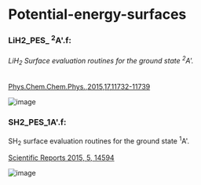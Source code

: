 # Potential-energy-surfaces
### LiH2_PES_ <sup>2</sup>A'.f:
###### LiH<sub>2</sub> Surface evaluation routines for the ground state <sup>2</sup>A'.
[Phys.Chem.Chem.Phys.,2015,17,11732-11739](http://pubs.rsc.org/en/content/articlelanding/2015/cp/c4cp05352d#!divAbstract)


![image](http://pubs.rsc.org/en/Image/Get?imageInfo.ImageType=GA&imageInfo.ImageIdentifier.ManuscriptID=C4CP05352D)



### SH2_PES_1A'.f:
SH<sub>2</sub> surface evaluation routines for the ground state <sup>1</sup>A'.

[Scientific Reports 2015, 5, 14594](https://www.nature.com/articles/srep14594)

![image](![图片](https://user-images.githubusercontent.com/17512064/132814404-b488f34f-60a5-4a58-be13-321329f6f96c.png))
